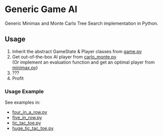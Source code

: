 # Generic Game AI
Generic Minimax and Monte Carlo Tree Search implementation in Python.

## Usage
1. Inherit the abstract GameState & Player classes from [game.py](game.py "game.py") 
2. Get out-of-the-box AI player from [carlo_monte.py](carlo_monte.py "carlo_monte.py") 
<br />(Or implement an evaluation function and get an optimal player from [minimax.py](minimax.py "minimax.py"))
3. ???
4. Profit

### Usage Example
See examples in:
- [four_in_a_row.py](four_in_a_row.py "four_in_a_row.py") 
- [five_in_row.py](five_in_row.py "five_in_row.py") 
- [tic_tac_toe.py](tic_tac_toe.py "tic_tac_toe.py") 
- [huge_tic_tac_toe.py](huge_tic_tac_toe.py "huge_tic_tac_toe.py") 

